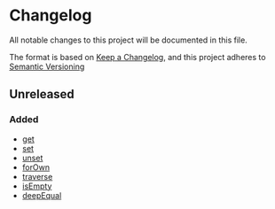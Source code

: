# Changelog
All notable changes to this project will be documented in this file.

The format is based on [Keep a Changelog](https://keepachangelog.com/en/1.0.0/),
and this project adheres to [Semantic Versioning](https://semver.org/spec/v2.0.0.html)

## Unreleased
### Added
- [get](docs/get.md)
- [set](docs/set.md)
- [unset](docs/unset.md)
- [forOwn](docs/forOwn.md)
- [traverse](docs/traverse.md)
- [isEmpty](docs/isEmpty.md)
- [deepEqual](docs/deepEqual.md)
